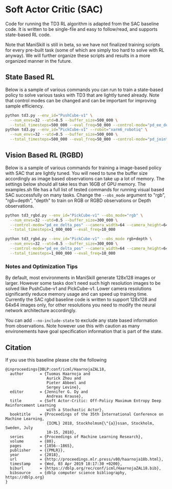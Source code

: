# Soft Actor Critic (SAC)

Code for running the TD3 RL algorithm is adapted from the SAC baseline code. It is written to be single-file and easy to follow/read, and supports state-based RL code.

Note that ManiSkill is still in beta, so we have not finalized training scripts for every pre-built task (some of which are simply too hard to solve with RL anyway). We will further organize these scripts and results in a more organized manner in the future.

## State Based RL

Below is a sample of various commands you can run to train a state-based policy to solve various tasks with TD3 that are lightly tuned already. Note that control modes can be changed and can be important for improving sample efficiency.


```bash
python td3.py --env_id="PushCube-v1" \
  --num_envs=32 --utd=0.5 --buffer_size=500_000 \
  --total_timesteps=500_000 --eval_freq=50_000 --control-mode="pd_ee_delta_pos" 
python td3.py --env_id="PickCube-v1" --robot="xarm6_robotiq" \
  --num_envs=32 --utd=0.5 --buffer_size=500_000 \
  --total_timesteps=500_000 --eval_freq=50_000 --control-mode="pd_joint_vel" 
```

## Vision Based RL (RGBD)

Below is a sample of various commands for training a image-based policy with SAC that are lightly tuned. You will need to tune the buffer size accordingly as image based observations can take up a lot of memory. The settings below should all take less than 16GB of GPU memory. The examples.sh file has a full list of tested commands for running visual based SAC successfully on many tasks. Change the `--obs_mode` argument to "rgb", "rgb+depth", "depth" to train on RGB or RGBD observations or Depth observations. 

```bash
python td3_rgbd.py --env_id="PickCube-v1" --obs_mode="rgb" \
  --num_envs=32 --utd=0.5 --buffer_size=300_000 \
  --control-mode="pd_ee_delta_pos" --camera_width=64 --camera_height=64 \
  --total_timesteps=1_000_000 --eval_freq=10_000

python td3_rgbd.py --env_id="PickCube-v1" --obs_mode rgb+depth \
  --num_envs=32 --utd=0.5 --buffer_size=300_000 \
  --control-mode="pd_ee_delta_pos" --camera_width=64 --camera_height=64 \
  --total_timesteps=1_000_000 --eval_freq=10_000 
```

### Notes and Optimization Tips

By default, most environments in ManiSkill generate 128x128 images or larger. However some tasks don't need such high resolution images to be solved like PushCube-v1 and PickCube-v1. Lower camera resolutions significantly reduce memory usage and can speed up training time. Currently the SAC rgbd baseline code is written to support 128x128 and 64x64 images only, for other resolutions you need to modify the neural network architecture accordingly.

You can add `--no-include-state` to exclude any state based information from observations. Note however use this with caution as many environements have goal specification information that is part of the state.

## Citation

If you use this baseline please cite the following
```
@inproceedings{DBLP:conf/icml/HaarnojaZAL18,
  author       = {Tuomas Haarnoja and
                  Aurick Zhou and
                  Pieter Abbeel and
                  Sergey Levine},
  editor       = {Jennifer G. Dy and
                  Andreas Krause},
  title        = {Soft Actor-Critic: Off-Policy Maximum Entropy Deep Reinforcement Learning
                  with a Stochastic Actor},
  booktitle    = {Proceedings of the 35th International Conference on Machine Learning,
                  {ICML} 2018, Stockholmsm{\"{a}}ssan, Stockholm, Sweden, July
                  10-15, 2018},
  series       = {Proceedings of Machine Learning Research},
  volume       = {80},
  pages        = {1856--1865},
  publisher    = {{PMLR}},
  year         = {2018},
  url          = {http://proceedings.mlr.press/v80/haarnoja18b.html},
  timestamp    = {Wed, 03 Apr 2019 18:17:30 +0200},
  biburl       = {https://dblp.org/rec/conf/icml/HaarnojaZAL18.bib},
  bibsource    = {dblp computer science bibliography, https://dblp.org}
}
```